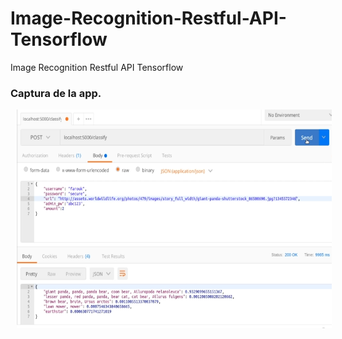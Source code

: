 # Image-Recognition-Restful-API-Tensorflow
Image Recognition Restful API Tensorflow


### Captura de la app.
<img src="https://github.com/limbertlopezl/Image-Recognition-Restful-API-Tensorflow/blob/master/imagen.PNG" height="350" HSPACE="10"/>

